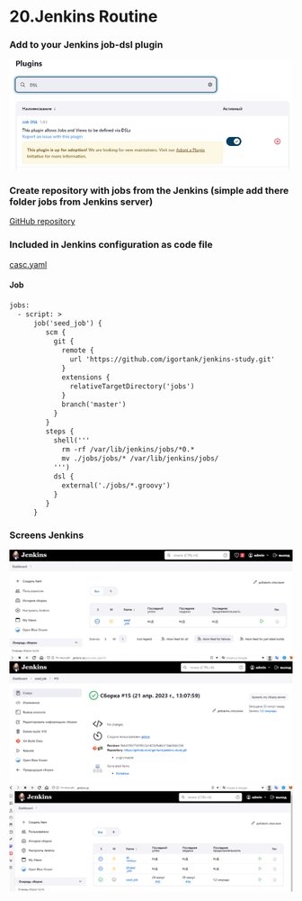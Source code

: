 # 20.Jenkins Routine

### Add to your Jenkins job-dsl plugin

![dsl.png](dsl.png)

### Create repository with jobs from the Jenkins (simple add there folder jobs from Jenkins server)

[GitHub repository](https://github.com/igortank/jenkins-study)

### Included in Jenkins configuration as code file

[casc.yaml](casc.yaml)

#### Job

```
jobs:
  - script: >
      job('seed_job') {
         scm {
           git {
             remote {
               url 'https://github.com/igortank/jenkins-study.git'
             }
             extensions {
               relativeTargetDirectory('jobs')
             }
             branch('master')
           }
         }
         steps {
           shell('''
             rm -rf /var/lib/jenkins/jobs/*0.*
             mv ./jobs/jobs/* /var/lib/jenkins/jobs/
           ''')
           dsl {
             external('./jobs/*.groovy')
           }
         }
      }
```

### Screens Jenkins

![casc.png](casc.png)
![job.png](job.png)
![resjobs.png](resjobs.png)